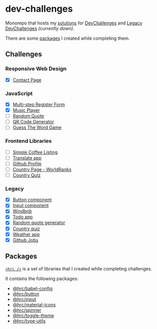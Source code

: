 # dev-challenges

Monorepo that hosts my [solutions](#challenges) for
[DevChallenges](https://devchallenges.io/) and
[Legacy DevChallenges](https://legacy.devchallenges.io/) _(currently down)_.

There are some [packages](#packages) I created while completing them.

## Challenges

### Responsive Web Design

- [x] [Contact Page](/vanilla/contact-page/)

### JavaScript

- [x] [Multi-step Register Form](/vanilla/multi-step-form/)
- [x] [Music Player](/vanilla/music-player/)
- [ ] [Random Quote](/vanilla/quote-generator/)
- [ ] [QR Code Generator](/vanilla/qr-code-generator/)
- [ ] [Guess The Word Game](/vanilla/guess-the-word/)

### Frontend Libraries

- [ ] [Simple Coffee Listing](/frontend-dev/coffee-listing/)
- [ ] [Translate app](/frontend-dev/translate-app/)
- [ ] [Github Profile](/frontend-dev/github-profile/)
- [ ] [Country Page - WorldRanks](/frontend-dev/country-page-worldranks/)
- [ ] [Country Quiz](/frontend-dev/country-quiz/)

### Legacy

- [x] [Button component](/legacy/button-component/)
- [x] [Input component](/legacy/input-component/)
- [x] [Windbnb](/legacy/windbnb/)
- [x] [Todo app](/legacy/todo-app/)
- [x] [Random quote generator](/legacy/quote-generator/)
- [x] [Country quiz](/legacy/country-quiz/)
- [x] [Weather app](/legacy/weather-app/)
- [x] [Github Jobs](/legacy/github-jobs/)

## Packages

[`<hrc />`](https://hdoc1509.github.io/hrc/) is a set of libraries that I
created while completing challenges.

It contains the following packages:

- [@hrc/babel-config](https://hdoc1509.github.io/hrc/packages/babel-config/)
- [@hrc/button](https://hdoc1509.github.io/hrc/packages/button/)
- [@hrc/input](https://hdoc1509.github.io/hrc/packages/input/)
- [@hrc/material-icons](https://hdoc1509.github.io/hrc/packages/material-icons/)
- [@hrc/spinner](https://hdoc1509.github.io/hrc/packages/spinner/)
- [@hrc/toggle-theme](https://hdoc1509.github.io/hrc/packages/toggle-theme/)
- [@hrc/type-utils](https://hdoc1509.github.io/hrc/packages/type-utils/)
